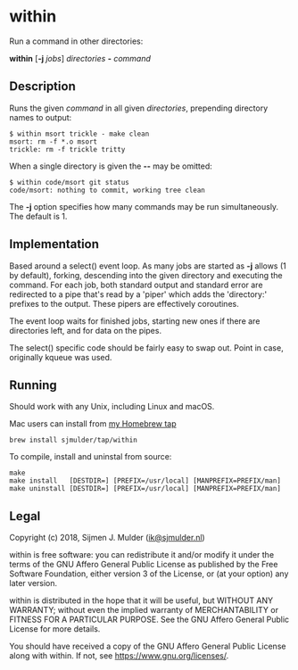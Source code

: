 within
======

Run a command in other directories:

**within** [**-j** *jobs*] *directories* **-** *command*


Description
-----------

Runs the given *command* in all given *directories*,
prepending directory names to output:

    $ within msort trickle - make clean
    msort: rm -f *.o msort
    trickle: rm -f trickle tritty

When a single directory is given the **--** may be omitted:

    $ within code/msort git status
    code/msort: nothing to commit, working tree clean

The **-j** option specifies how many commands may be run simultaneously.
The default is 1.


Implementation
--------------

Based around a select() event loop. As many jobs are started as **-j** allows
(1 by default), forking, descending into the given directory and executing
the command. For each job, both standard output and standard error are
redirected to a pipe that's read by a 'piper' which adds the 'directory:'
prefixes to the output. These pipers are effectively coroutines.

The event loop waits for finished jobs, starting new ones if there are
directories left, and for data on the pipes.

The select() specific code should be fairly easy to swap out. Point in
case, originally kqueue was used.


Running
-------

Should work with any Unix, including Linux and macOS.

Mac users can install from
[my Homebrew tap](https://github.com/sjmulder/homebrew-tap)

    brew install sjmulder/tap/within

To compile, install and uninstal from source:

    make
    make install   [DESTDIR=] [PREFIX=/usr/local] [MANPREFIX=PREFIX/man]
    make uninstall [DESTDIR=] [PREFIX=/usr/local] [MANPREFIX=PREFIX/man]


Legal
-----

Copyright (c) 2018, Sijmen J. Mulder (<ik@sjmulder.nl>)

within is free software: you can redistribute it and/or modify it under
the terms of the GNU Affero General Public License as published by the Free
Software Foundation, either version 3 of the License, or (at your option)
any later version.

within is distributed in the hope that it will be useful, but WITHOUT ANY
WARRANTY; without even the implied warranty of MERCHANTABILITY or FITNESS
FOR A PARTICULAR PURPOSE. See the GNU Affero General Public License for
more details.

You should have received a copy of the GNU Affero General Public License
along with within. If not, see <https://www.gnu.org/licenses/>.
